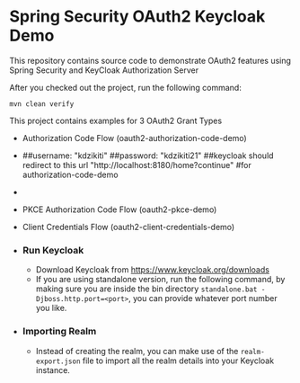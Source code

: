 # Spring Security OAuth2 Keycloak Demo

This repository contains source code to demonstrate OAuth2 features using Spring Security and KeyCloak Authorization Server

After you checked out the project, run the following command:

`mvn clean verify`

This project contains examples for 3 OAuth2 Grant Types

- Authorization Code Flow (oauth2-authorization-code-demo)
- ##username: "kdzikiti"
  ##password: "kdzikiti21"
  ##keycloak should redirect to this url "http://localhost:8180/home?continue"
  #for authorization-code-demo
- 
- PKCE Authorization Code Flow (oauth2-pkce-demo)
- Client Credentials Flow (oauth2-client-credentials-demo)

- ### Run Keycloak
    - Download Keycloak from https://www.keycloak.org/downloads
    - If you are using standalone version, run the following command, by making sure you are inside the bin directory
      `standalone.bat -Djboss.http.port=<port>`, you can provide whatever port number you like.

- ### Importing Realm
    - Instead of creating the realm, you can make use of the `realm-export.json` file to import all the realm details into your Keycloak instance.
